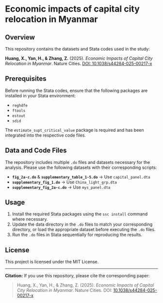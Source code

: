 # Economic impacts of capital city relocation in Myanmar

## Overview
This repository contains the datasets and Stata codes used in the study:

**Huang, X., Yan, H., & Zhang, Z.** (2025). *Economic Impacts of Capital City Relocation in Myanmar*. Nature Cities. [DOI: 10.1038/s44284-025-00217-x](https://doi.org/10.1038/s44284-025-00217-x)

## Prerequisites
Before running the Stata codes, ensure that the following packages are installed in your Stata environment:
- `reghdfe`
- `ftools`
- `estout`
- `sdid`

The `estimate_supt_critical_value` package is required and has been integrated into the respective code files.

## Data and Code Files
The repository includes multiple `.do` files and datasets necessary for the analysis. Please use the following datasets with their corresponding scripts:

- **`fig_2a-c.do`** & **`supplementary_table_1-5.do`** → Use `capital_panel.dta`
- **`supplementary_fig_1.do`** → Use `China_light_grp.dta`
- **`supplementary_fig_2a-c.do`** → Use `mys_panel.dta`

## Usage
1. Install the required Stata packages using the `ssc install` command where necessary.
2. Update the data directory in the `.do` files to match your corresponding directory, or load the appropriate dataset before executing the `.do` files.
3. Run the `.do` files in Stata sequentially for reproducing the results.

## License
This project is licensed under the MIT License.

---
**Citation:** If you use this repository, please cite the corresponding paper:
> Huang, X., Yan, H., & Zhang, Z. (2025). *Economic Impacts of Capital City Relocation in Myanmar*. Nature Cities. DOI: [10.1038/s44284-025-00217-x](https://doi.org/10.1038/s44284-025-00217-x)
